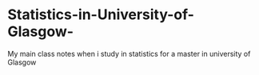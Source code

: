 # Statistics-in-University-of-Glasgow-
My main class notes when i study in statistics for a master in university of Glasgow
